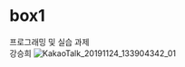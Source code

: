 # box1
프로그래밍 및 실습 과제\
강승희
![KakaoTalk_20191124_133904342_01](https://user-images.githubusercontent.com/58416639/69944025-a4be5180-1529-11ea-883c-b5e549f886dc.jpg)
